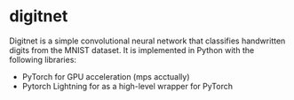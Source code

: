 # digitnet

Digitnet is a simple convolutional neural network that classifies handwritten digits from the MNIST dataset. It is implemented in Python with the following libraries:

- PyTorch for GPU acceleration (mps acctually)
- Pytorch Lightning for as a high-level wrapper for PyTorch
